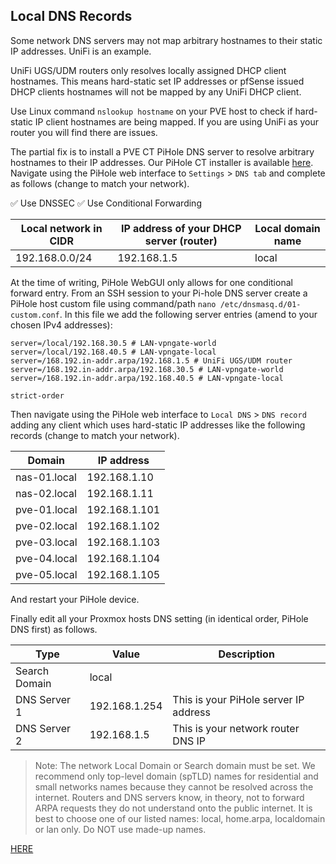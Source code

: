 <h2>Local DNS Records</h2>

Some network DNS servers may not map arbitrary hostnames to their static IP addresses. UniFi is an example.

UniFi UGS/UDM routers only resolves locally assigned DHCP client hostnames. This means hard-static set IP addresses or pfSense issued DHCP clients hostnames will not be mapped by any UniFi DHCP client.

Use Linux command `nslookup hostname` on your PVE host to check if hard-static IP client hostnames are being mapped. If you are using UniFi as your router you will find there are issues.

The partial fix is to install a PVE CT PiHole DNS server to resolve arbitrary hostnames to their IP addresses. Our PiHole CT installer is available [here](https://github.com/ahuacate/pve-homelab). Navigate using the PiHole web interface to `Settings` > `DNS tab` and complete as follows (change to match your network).

:white_check_mark: Use DNSSEC
:white_check_mark: Use Conditional Forwarding

|Local network in CIDR|IP address of your DHCP server (router)|Local domain name
|----|----|----
|192.168.0.0/24|192.168.1.5|local

At the time of writing, PiHole WebGUI only allows for one conditional forward entry. From an SSH session to your Pi-hole DNS server create a PiHole host custom file using command/path `nano /etc/dnsmasq.d/01-custom.conf`. In this file we add the following server entries (amend to your chosen IPv4 addresses):

```
server=/local/192.168.30.5 # LAN-vpngate-world
server=/local/192.168.40.5 # LAN-vpngate-local
server=/168.192.in-addr.arpa/192.168.1.5 # UniFi UGS/UDM router
server=/168.192.in-addr.arpa/192.168.30.5 # LAN-vpngate-world
server=/168.192.in-addr.arpa/192.168.40.5 # LAN-vpngate-local

strict-order
```

Then navigate using the PiHole web interface to `Local DNS` > `DNS record` adding any client which uses hard-static IP addresses like the following records (change to match your network).

|Domain|IP address
|----|----
|nas-01.local|192.168.1.10
|nas-02.local|192.168.1.11
|pve-01.local|192.168.1.101
|pve-02.local|192.168.1.102
|pve-03.local|192.168.1.103
|pve-04.local|192.168.1.104
|pve-05.local|192.168.1.105

And restart your PiHole device.

Finally edit all your Proxmox hosts DNS setting (in identical order, PiHole DNS first) as follows.

|Type|Value|Description
|----|----|----
|Search Domain|local
|DNS Server 1|192.168.1.254|This is your PiHole server IP address
|DNS Server 2|192.168.1.5|This is your network router DNS IP


> Note: The network Local Domain or Search domain must be set. We recommend only top-level domain (spTLD) names for residential and small networks names because they cannot be resolved across the internet. Routers and DNS servers know, in theory, not to forward ARPA requests they do not understand onto the public internet. It is best to choose one of our listed names: local, home.arpa, localdomain or lan only. Do NOT use made-up names.

<a href="http://example.com/" target="_blank">HERE</a>